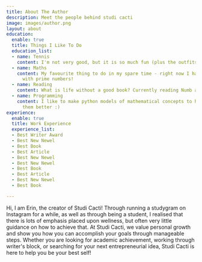 ```yaml
---
title: About The Author
description: Meet the people behind studi cacti
image: images/author.png
layout: about
education:
  enable: true
  title: Things I Like To Do
  education_list:
  - name: Tennis
    content: I'm not very good, but it is so much fun (plus the outfits are great!)
  - name: Maths
    content: My favourite thing to do in my spare time - right now I have an obsession
      with prime numbers!
  - name: Reading
    content: What is life without a good book? Currently reading Numb and Number
  - name: Programming
    content: I like to make python models of mathematical concepts to help me understand
      them better :)
experience:
  enable: true
  title: Work Experience
  experience_list:
  - Best Writer Award
  - Best New Newel
  - Best Book
  - Best Article
  - Best New Newel
  - Best New Newel
  - Best Book
  - Best Article
  - Best New Newel
  - Best Book

---
```

Hi, I am Erin, the creator of Studi Cacti! Through running a studygram on Instagram for a while, as well as through being a student, I realised that there is lots of emphasis placed upon wellness, but often very little guidance on how to achieve that. At Studi Cacti, we value personal growth and show you how you can accomplish your goals through manageable steps. Whether you are looking for academic achievement, working through writer's block, or searching for your next entrepreneurial idea, Studi Cacti is here to help you be your best self!
